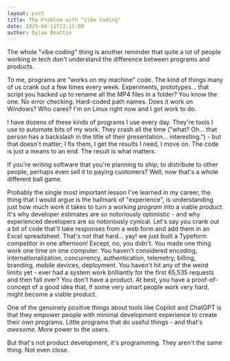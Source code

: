 ```yaml
---
layout: post
title: The Problem with "Vibe Coding"
date: 2025-04-11T12:11:00
author: Dylan Beattie
---
```

The whole "vibe coding" thing is another reminder that quite a lot of people working in tech don't understand the difference between programs and products. 

To me, programs are "works on my machine" code. The kind of things many of us crank out a few times every week. Experiments, prototypes... that script you hacked up to rename all the MP4 files in a folder? You know the one. No error checking. Hard-coded path names. Does it work on Windows? Who cares? I'm on Linux right now and I got work to do.

I have dozens of these kinds of programs I use every day. They're tools I use to automate bits of my work. They crash all the time ("what? Oh... that person has a backslash in the title of their presentation... interesting.") - but that doesn't matter; I fix them, I get the results I need, I move on. The code is just a means to an end. The result is what matters.

If you're writing software that you're planning to ship; to distribute to other people, perhaps even sell it to paying customers? Well, now that's a whole different ball game.

Probably the single most important lesson I've learned in my career, the thing that I would argue is the hallmark of "experience", is understanding just how much work it takes to turn a working _program_ into a viable _product_. It's why developer estimates are so notoriously optimistic - and why experienced developers are so notoriously cynical. Let's say you crank out a bit of code that'll take responses from a web form and add them in an Excel spreadsheet. That's not that hard... yay! we just built a Typeform competitor in one afternoon! Except, no, you didn't. You made one thing work one time on one computer. You haven't considered encoding, internationalization, concurrency, authentication, telemetry, billing, branding, mobile devices, deployment. You haven't hit any of the weird limits yet - ever had a system work brilliantly for the first 65,535 requests and then fall over? You don't have a product. At best, you have a proof-of-concept of a good idea that, if some very smart people work very hard, might become a viable product.

One of the genuinely positive things about tools like Copilot and ChatGPT is that they empower people with minimal development experience to create their own programs. Little programs that do useful things - and that's _awesome_. More power to the users.

But that's not product development, it's programming. They aren't the same thing. Not even close.

